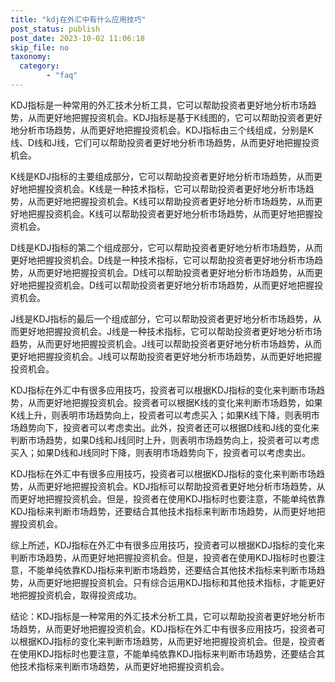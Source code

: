 ```yaml
---
title: "kdj在外汇中有什么应用技巧"
post_status: publish
post_date: 2023-10-02 11:06:18
skip_file: no
taxonomy:
  category:
        - "faq"
---
```


KDJ指标是一种常用的外汇技术分析工具，它可以帮助投资者更好地分析市场趋势，从而更好地把握投资机会。KDJ指标是基于K线图的，它可以帮助投资者更好地分析市场趋势，从而更好地把握投资机会。KDJ指标由三个线组成，分别是K线、D线和J线，它们可以帮助投资者更好地分析市场趋势，从而更好地把握投资机会。

K线是KDJ指标的主要组成部分，它可以帮助投资者更好地分析市场趋势，从而更好地把握投资机会。K线是一种技术指标，它可以帮助投资者更好地分析市场趋势，从而更好地把握投资机会。K线可以帮助投资者更好地分析市场趋势，从而更好地把握投资机会。K线可以帮助投资者更好地分析市场趋势，从而更好地把握投资机会。

D线是KDJ指标的第二个组成部分，它可以帮助投资者更好地分析市场趋势，从而更好地把握投资机会。D线是一种技术指标，它可以帮助投资者更好地分析市场趋势，从而更好地把握投资机会。D线可以帮助投资者更好地分析市场趋势，从而更好地把握投资机会。D线可以帮助投资者更好地分析市场趋势，从而更好地把握投资机会。

J线是KDJ指标的最后一个组成部分，它可以帮助投资者更好地分析市场趋势，从而更好地把握投资机会。J线是一种技术指标，它可以帮助投资者更好地分析市场趋势，从而更好地把握投资机会。J线可以帮助投资者更好地分析市场趋势，从而更好地把握投资机会。J线可以帮助投资者更好地分析市场趋势，从而更好地把握投资机会。

KDJ指标在外汇中有很多应用技巧，投资者可以根据KDJ指标的变化来判断市场趋势，从而更好地把握投资机会。投资者可以根据K线的变化来判断市场趋势，如果K线上升，则表明市场趋势向上，投资者可以考虑买入；如果K线下降，则表明市场趋势向下，投资者可以考虑卖出。此外，投资者还可以根据D线和J线的变化来判断市场趋势，如果D线和J线同时上升，则表明市场趋势向上，投资者可以考虑买入；如果D线和J线同时下降，则表明市场趋势向下，投资者可以考虑卖出。

KDJ指标在外汇中有很多应用技巧，投资者可以根据KDJ指标的变化来判断市场趋势，从而更好地把握投资机会。KDJ指标可以帮助投资者更好地分析市场趋势，从而更好地把握投资机会。但是，投资者在使用KDJ指标时也要注意，不能单纯依靠KDJ指标来判断市场趋势，还要结合其他技术指标来判断市场趋势，从而更好地把握投资机会。

综上所述，KDJ指标在外汇中有很多应用技巧，投资者可以根据KDJ指标的变化来判断市场趋势，从而更好地把握投资机会。但是，投资者在使用KDJ指标时也要注意，不能单纯依靠KDJ指标来判断市场趋势，还要结合其他技术指标来判断市场趋势，从而更好地把握投资机会。只有综合运用KDJ指标和其他技术指标，才能更好地把握投资机会，取得投资成功。

结论：KDJ指标是一种常用的外汇技术分析工具，它可以帮助投资者更好地分析市场趋势，从而更好地把握投资机会。KDJ指标在外汇中有很多应用技巧，投资者可以根据KDJ指标的变化来判断市场趋势，从而更好地把握投资机会。但是，投资者在使用KDJ指标时也要注意，不能单纯依靠KDJ指标来判断市场趋势，还要结合其他技术指标来判断市场趋势，从而更好地把握投资机会。
